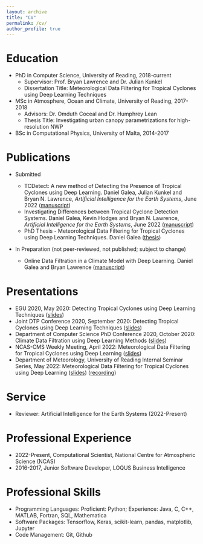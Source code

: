 ```yaml
---
layout: archive
title: "CV"
permalink: /cv/
author_profile: true
---
```


Education
======
* PhD in Computer Science, University of Reading, 2018-current
    * Supervisor: Prof. Bryan Lawrence and Dr. Julian Kunkel
    * Dissertation Title: Meteorological Data Filtering for Tropical Cyclones using Deep Learning Techniques
* MSc in Atmosphere, Ocean and Climate, University of Reading, 2017-2018
    * Advisors: Dr. Omduth Coceal and Dr. Humphrey Lean
    * Thesis Title: Investigating urban canopy parametrizations for high-resolution NWP
* BSc in Computational Physics, University of Malta, 2014-2017

Publications
======
* Submitted
	* TCDetect: A new method of Detecting the Presence of Tropical Cyclones using Deep Learning. Daniel Galea, Julian Kunkel and Bryan N. Lawrence, *Artificial Intelligence for the Earth Systems*, June 2022 ([manuscript](../../assets/papers/paper1.pdf))
    * Investigating Differences between Tropical Cyclone Detection Systems. Daniel Galea, Kevin Hodges and Bryan N. Lawrence, *Artificial Intelligence for the Earth Systems*, June 2022 ([manuscript](../../assets/papers/paper2.pdf))
    * PhD Thesis - Meteorological Data Filtering for Tropical Cyclones using  Deep Learning Techniques. Daniel Galea ([thesis](../../assets/papers/thesis.pdf))
    
* In Preparation (not peer-reviewed, not published; subject to change)
    * Online Data Filtration in a Climate Model with Deep Learning. Daniel Galea and Bryan Lawrence ([manuscript](../../assets/papers/paper3.pdf))
	
Presentations
======
* EGU 2020, May 2020: Detecting Tropical Cyclones using Deep Learning Techniques ([slides](../../assets/presentations/egu2020poster.pdf))
* Joint DTP Conference 2020, September 2020: Detecting Tropical Cyclones using Deep Learning Techniques ([slides](../../assets/presentations/dtp2020.pdf)) 
* Department of Computer Science PhD Conference 2020, October 2020: Climate Data Filtration using Deep Learning Methods ([slides](../../assets/presentations/cs_pres.pdf)) 
* NCAS-CMS Weekly Meeting, April 2022: Meteorological Data Filtering for Tropical Cyclones using Deep Learning ([slides](../../assets/presentations/CMS_short.pdf))
* Department of Meteorology, University of Reading Internal Seminar Series, May 2022: Meteorological Data Filtering for Tropical Cyclones using Deep Learning ([slides](../../assets/presentations/met_seminar.pdf)) ([recording](https://drive.google.com/file/d/1mGVIKNqGe5N-2Fm-CM3HXdfZHVtxb5Xx/view?usp=sharing))
    
Service
======
* Reviewer: Artificial Intelligence for the Earth Systems (2022-Present)
   
Professional Experience
======
* 2022-Present, Computational Scientist, National Centre for Atmospheric Science (NCAS)
* 2016-2017, Junior Software Developer, LOQUS Business Intelligence

Professional Skills
===================
* Programming Languages: Proficient: Python; Experience: Java, C, C++, MATLAB, Fortran, SQL, Mathematica
* Software Packages: Tensorflow, Keras, scikit-learn, pandas, matplotlib, Jupyter
* Code Management: Git, Github
